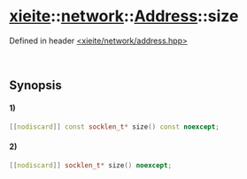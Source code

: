 # [xieite](../../../../../xieite.md)\:\:[network](../../../../../network.md)\:\:[Address](../../../address.md)\:\:size
Defined in header [<xieite/network/address.hpp>](../../../../../../include/xieite/network/address.hpp)

&nbsp;

## Synopsis
#### 1)
```cpp
[[nodiscard]] const socklen_t* size() const noexcept;
```
#### 2)
```cpp
[[nodiscard]] socklen_t* size() noexcept;
```
